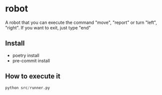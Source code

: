 # robot
A robot that you can execute the command "move", "report" or turn "left", "right". If you want to exit,
just type "end"

## Install
   * poetry install
   * pre-commit install


## How to execute it
```python
python src/runner.py
